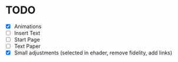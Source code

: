 # TODO

- [x] Animations
- [ ] Insert Text
- [ ] Start Page
- [ ] Text Paper
- [X] Small adjustments (selected in ehader, remove fidelity, add links)
